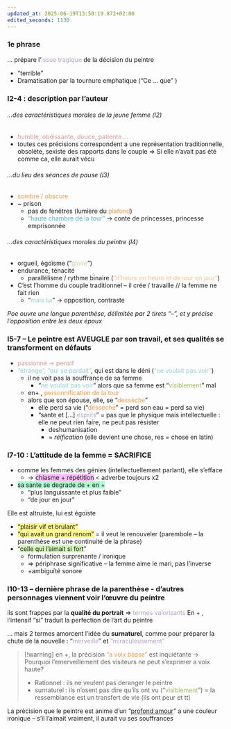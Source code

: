 ```yaml
---
updated_at: 2025-06-19T13:50:19.872+02:00
edited_seconds: 1130
---
```

### 1e phrase
… prépare l’<font color="#b2a2c7">issue tragique</font> de la décision du peintre
- “terrible”
- Dramatisation par la tournure emphatique (“Ce … que” )
### l2-4 : description par l’auteur
###### …des caractéristiques morales de la jeune femme (l2)
- <font color="#d99694">humble, obéissante, douce, patiente …</font>
- toutes ces précisions correspondent a une représentation traditionnelle, obsolète, sexiste des rapports dans le couple 
  => Si elle n’avait pas été comme ca, elle aurait vécu 
###### …du lieu des séances de pause (l3)
- <font color="#f79646">sombre / obscure</font> 
- ~ prison
	- pas de fenêtres (lumière du <font color="#f79646">plafond</font>)
	- <font color="#4bacc6">“haute chambre de la tour”</font> → conte de princesses, princesse emprisonnée  
###### …des caractéristiques morales du peintre (l4)
- orgueil, égoïsme (“<font color="#c3d69b">gloire</font>”) 
- endurance, ténacité 
	- parallélisme / rythme binaire (<font color="#fac08f">“d’heure en heure et de jour en jour”</font>)
- C’est l’homme du couple traditionnel – il crée / travaille // la femme ne fait rien
	- “<font color="#92cddc">mais lui</font>” → opposition, contraste


*Poe ouvre une longue parenthèse, délimitée par 2 tirets “–”, et y précise l’opposition entre les deux époux* 
### l5-7 – Le peintre est AVEUGLE par son travail, et ses qualités se transforment en défauts
- <font color="#d99694">passionné → pensif</font>
- <font color="#92cddc">“étrange”, “qui se perdait”</font>, qui est dans le déni (<font color="#92cddc">“ne voulait pas voir”</font>)
	- il ne voit pas la souffrance de sa femme 
		- “<font color="#92cddc">ne voulait pas voir</font>” alors que sa femme est “<font color="#9bbb59">visiblement</font>” mal
	-  en+ , <font color="#f79646">personnification de la tour </font> 
	- alors que son épouse, elle, se “<font color="#f79646">dessèche</font>”
		- elle perd sa vie (“<font color="#f79646">dessèche</font>” = perd son eau = perd sa vie)
		- “sante et [...] <font color="#b2a2c7">esprits</font>” = pas que le physique mais intellectuelle : elle ne peut rien faire, ne peut pas résister 
			- deshumanisation
			- = _réification_ (elle devient une chose, res = chose en latin)
### l7-10 : L’attitude de la femme = SACRIFICE
- comme les femmes des génies (intellectuellement parlant), elle s’efface
	- → <span style="background:#fdbfff">chiasme + répétition</span> < adverbe toujours x2
- <span style="background:#affad1">sa sante se degrade de + en + </span>
	- “plus languissante et plus faible”
	- “de jour en jour”

Elle est altruiste, lui est égoïste
- <span style="background:#fff88f">“plaisir vif et brulant” </span>
- <span style="background:#fff88f">“qui avait un grand renom”</span> = il veut le renouveler (parembole – la parenthèse est une continuité de la phrase)
- “<span style="background:#d3f8b6">celle qui l’aimait si fort</span>”
	- formulation surprenante / ironique
	- => périphrase significative – la femme aime le mari, pas l’inverse 
	- +ambiguïté sonore 

### l10-13 – dernière phrase de la parenthèse - d’autres personnages viennent voir l’œuvre du peintre
ils sont frappes par la **qualité du portrait** => <font color="#b2a2c7">termes valorisants</font>
En + , l’intensif “si” traduit la perfection de l’art du peintre 

 … mais 2 termes amorcent l’idée du **surnaturel**, comme pour préparer la chute de la nouvelle : “<font color="#b2a2c7">merveille</font>” et <font color="#b2a2c7">“miraculeusement”</font>

> [!warning] en +, la précision <font color="#f79646">“a voix basse”</font> est inquiétante 
> → Pourquoi l’emerveillement des visiteurs ne peut s’exprimer a voix haute?
> - Rationnel : ils ne veulent pas deranger le peintre
> - surnaturel : ils n’osent pas dire qu’ils ont vu (“<font color="#9bbb59">visiblement</font>”) = la ressemblance est un transfert de vie (ils ont peur et tt)

La précision que le peintre est anime d’un “<u>profond amour</u>” a une couleur ironique – s’il l’aimait vraiment, il aurait vu ses souffrances